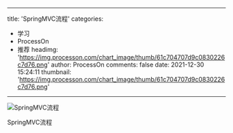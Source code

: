 
---
title: 'SpringMVC流程'
categories: 
 - 学习
 - ProcessOn
 - 推荐
headimg: 'https://img.processon.com/chart_image/thumb/61c704707d9c0830226c7d76.png'
author: ProcessOn
comments: false
date: 2021-12-30 15:24:11
thumbnail: 'https://img.processon.com/chart_image/thumb/61c704707d9c0830226c7d76.png'
---

<div>   
<img class="thumb" alt="SpringMVC流程" src="https://img.processon.com/chart_image/thumb/61c704707d9c0830226c7d76.png" referrerpolicy="no-referrer">
<p>SpringMVC流程</p>  
</div>
            
